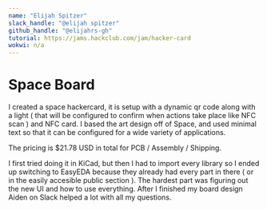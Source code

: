 ```yaml
---
name: "Elijah Spitzer"
slack_handle: "@elijah spitzer"
github_handle: "@elijahrs-gh"
tutorial: https://jams.hackclub.com/jam/hacker-card
wokwi: n/a
---
```


# Space Board

I created a space hackercard, it is setup with a dynamic qr code along with a light ( that will be configured to confirm when actions take place like NFC scan ) and NFC card. I based the art design off of Space, and used minimal text so that it can be configured for a wide variety of applications.

The pricing is $21.78 USD in total for PCB / Assembly / Shipping.

I first tried doing it in KiCad, but then I had to import every library so I ended up switching to EasyEDA because they already had every part in there ( or in the easily accesible public section ). The hardest part was figuring out the new UI and how to use everything. After I finished my board design Aiden on Slack helped a lot with all my questions.
